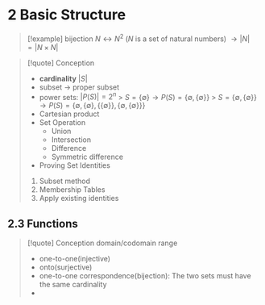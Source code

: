 
# 2 Basic Structure

> [!example] bijection
> $N \leftrightarrow N^2$ ($N$ is a set of natural numbers) $\rightarrow |N| = |N \times N|$

> [!quote] Conception
>
> - **cardinality** $| S |$
> - subset -> proper subset
> - power sets: $| P(S) | = 2 ^ n$ > $S = \{ \emptyset \} \rightarrow P(S) = \{ \emptyset, \{ \emptyset \} \}$ > $S = \{ \emptyset, \{ \emptyset \} \} \rightarrow P(S) = \{ \emptyset, \{\emptyset\}, \{\{\emptyset\}\}, \{\emptyset, \{\emptyset\}\} \}$
> - Cartesian product
> - Set Operation
>   - Union
>   - Intersection
>   - Difference
>   - Symmetric difference
> - Proving Set Identities
>
> 1. Subset method
> 2. Membership Tables
> 3. Apply existing identities

## 2.3 Functions

> [!quote] Conception
> domain/codomain
> range
>
> - one-to-one(injective)
> - onto(surjective)
> - one-to-one correspondence(bijection): The two sets must have the same cardinality
> -


